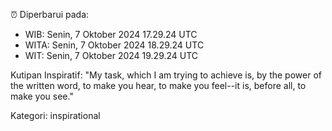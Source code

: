 ⏰ Diperbarui pada:
- WIB: Senin, 7 Oktober 2024 17.29.24 UTC
- WITA: Senin, 7 Oktober 2024 18.29.24 UTC
- WIT: Senin, 7 Oktober 2024 19.29.24 UTC

Kutipan Inspiratif:
"My task, which I am trying to achieve is, by the power of the written word, to make you hear, to make you feel--it is, before all, to make you see."


Kategori: inspirational

